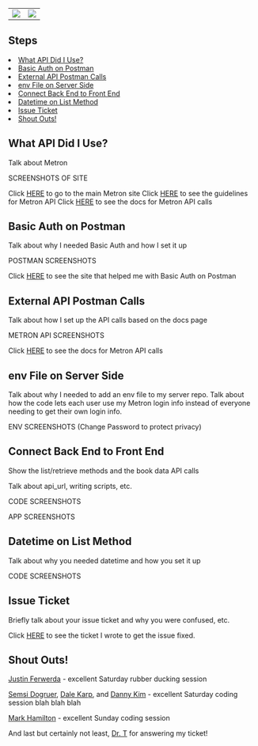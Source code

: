 <table>
  <tr>
    <td><img src="https://github.com/SeaForeEx/HoldMyComics-Client/assets/113273122/d6cf4868-59fb-42f5-aeca-36cca87b8351" /></td>
    <td><img src="https://github.com/SeaForeEx/HoldMyComics-Client/assets/113273122/61872ffc-9572-4798-b4af-1a54f9c058fa" /></td>
  </tr>
</table>

<h2>Steps</h2>
<li><a href="#overview">What API Did I Use?</a></li>
<li><a href="#basicauth">Basic Auth on Postman</a></li>
<li><a href="#externalapi">External API Postman Calls</a></li>
<li><a href="#envserver">env File on Server Side</a></li>
<li><a href="#connecttofrontend">Connect Back End to Front End</a></li>
<li><a href="#datetime">Datetime on List Method</a></li>
<li><a href="#issueticket">Issue Ticket</a></li>
<li><a href="#shoutouts">Shout Outs!</a></li>

<h2><a id="overview">What API Did I Use?</a></h2>
<p>Talk about Metron</p>

SCREENSHOTS OF SITE

Click <a href="">HERE</a> to go to the main Metron site
Click <a href="">HERE</a> to see the guidelines for Metron API
Click <a href="">HERE</a> to see the docs for Metron API calls

<h2><a id="basicauth">Basic Auth on Postman</a></h2>

<p>Talk about why I needed Basic Auth and how I set it up</p>

POSTMAN SCREENSHOTS

Click <a href="">HERE</a> to see the site that helped me with Basic Auth on Postman

<h2><a id="externalapi">External API Postman Calls</a></h2>

<p>Talk about how I set up the API calls based on the docs page</p>

METRON API SCREENSHOTS

Click <a href="">HERE</a> to see the docs for Metron API calls

<h2><a id="envserver">env File on Server Side</a></h2>

<p>Talk about why I needed to add an env file to my server repo.  Talk about how the code lets each user use my Metron login info instead of everyone needing to get their own login info.</p>

ENV SCREENSHOTS (Change Password to protect privacy)

<h2><a id="connecttofrontend">Connect Back End to Front End</a></h2>

<p>Show the list/retrieve methods and the book data API calls</p>
<p>Talk about api_url, writing scripts, etc.</p>

CODE SCREENSHOTS

APP SCREENSHOTS

<h2><a id="datetime">Datetime on List Method</a></h2>
<p>Talk about why you needed datetime and how you set it up</p>

CODE SCREENSHOTS

<h2><a id="issueticket">Issue Ticket</a></h2>

<p>Briefly talk about your issue ticket and why you were confused, etc.</p>

Click <a href="">HERE</a> to see the ticket I wrote to get the issue fixed.

<h2><a id="shoutouts">Shout Outs!</a></h2>

<a href="GitHub">Justin Ferwerda</a> - excellent Saturday rubber ducking session

<a href="GitHub">Semsi Dogruer</a>, <a href="linkedin">Dale Karp</a>, and <a href="linkedin">Danny Kim</a> - excellent Saturday coding session blah blah blah

<a href="GitHub">Mark Hamilton</a> - excellent Sunday coding session

And last but certainly not least, <a href="GitHub">Dr. T</a> for answering my ticket!


